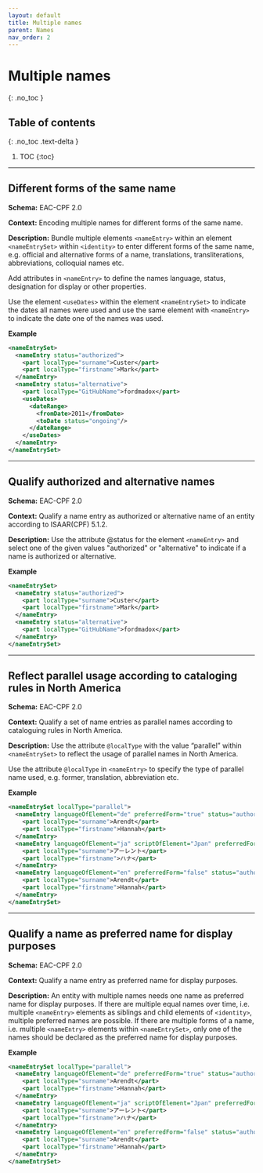 ```yaml
---
layout: default
title: Multiple names
parent: Names
nav_order: 2
---
```


# Multiple names
{: .no_toc }

## Table of contents
{: .no_toc .text-delta }

1. TOC
{:toc}

---

## Different forms of the same name
**Schema:**
EAC-CPF 2.0

**Context:**
Encoding multiple names for different forms of the same name.

**Description:**
Bundle multiple elements `<nameEntry>` within an element `<nameEntrySet>` within `<identity>` to enter different forms of the same name, e.g. official and alternative forms of a name, translations, transliterations, abbreviations, colloquial names etc.

Add attributes in `<nameEntry>`  to define the names language, status, designation for display or other properties. 

Use the element `<useDates>` within the element `<nameEntrySet>` to indicate the dates all names were used and use the same element with `<nameEntry>` to indicate the date one of the names was used.

**Example**
```xml
<nameEntrySet>
  <nameEntry status="authorized">
    <part localType="surname">Custer</part>
    <part localType="firstname">Mark</part>
  </nameEntry>
  <nameEntry status="alternative">
    <part localType="GitHubName">fordmadox</part>
    <useDates>
      <dateRange>
        <fromDate>2011</fromDate>
        <toDate status="ongoing"/>
      </dateRange>
    </useDates>
  </nameEntry>
</nameEntrySet>
```
---
## Qualify authorized and alternative names
**Schema:**
EAC-CPF 2.0

**Context:**
Qualify a name entry as authorized or alternative name of an entity according to ISAAR(CPF) 5.1.2.

**Description:**
Use the attribute @status for the element `<nameEntry>` and select one of the given values "authorized" or "alternative" to indicate if a name is authorized or alternative. 

**Example**
```xml
<nameEntrySet>
  <nameEntry status="authorized">
    <part localType="surname">Custer</part>
    <part localType="firstname">Mark</part>
  </nameEntry>
  <nameEntry status="alternative">
    <part localType="GitHubName">fordmadox</part>
  </nameEntry>
</nameEntrySet>
```
---
## Reflect parallel usage according to cataloging rules in North America
**Schema:**
EAC-CPF 2.0

**Context:**
Qualify a set of name entries as parallel names according to cataloguing rules in North America.

**Description:**
Use the attribute `@localType` with the value “parallel” within `<nameEntrySet>` to reflect the usage of parallel names in North America. 

Use the attribute `@localType` in `<nameEntry>` to specify the type of parallel name used, e.g. former, translation, abbreviation etc.

**Example**
```xml
<nameEntrySet localType="parallel">
  <nameEntry languageOfElement="de" preferredForm="true" status="authorized" localType="native">
    <part localType="surname">Arendt</part>
    <part localType="firstname">Hannah</part>
  </nameEntry>
  <nameEntry languageOfElement="ja" scriptOfElement="Jpan" preferredForm="false" status="authorized" localType="translation">
    <part localType="surname">アーレント</part>
    <part localType="firstname">ハナ</part>
  </nameEntry>
  <nameEntry languageOfElement="en" preferredForm="false" status="authorized">
    <part localType="surname">Arendt</part>
    <part localType="firstname">Hannah</part>
  </nameEntry>
</nameEntrySet>
```
---
## Qualify a name as preferred name for display purposes
**Schema:**
EAC-CPF 2.0

**Context:**
Qualify a name entry as preferred name for display purposes.

**Description:**
An entity with multiple names needs one name as preferred name for display purposes. If there are multiple equal names over time, i.e. multiple `<nameEntry>` elements as siblings and child elements of `<identity>`, multiple preferred names are possible. If there are multiple forms of a name, i.e. multiple `<nameEntry>` elements within `<nameEntrySet>`, only one of the names should be declared as the preferred name for display purposes.

**Example**
```xml
<nameEntrySet localType="parallel">
  <nameEntry languageOfElement="de" preferredForm="true" status="authorized" localType="native">
    <part localType="surname">Arendt</part>
    <part localType="firstname">Hannah</part>
  </nameEntry>
  <nameEntry languageOfElement="ja" scriptOfElement="Jpan" preferredForm="false" status="authorized" localType="translation">
    <part localType="surname">アーレント</part>
    <part localType="firstname">ハナ</part>
  </nameEntry>
  <nameEntry languageOfElement="en" preferredForm="false" status="authorized">
    <part localType="surname">Arendt</part>
    <part localType="firstname">Hannah</part>
  </nameEntry>
</nameEntrySet>
```
